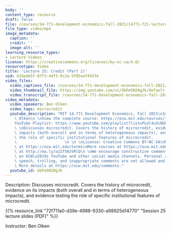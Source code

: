 ```yaml
---
body: ''
content_type: resource
draft: false
file: /courses/14-771-development-economics-fall-2021/14771-f21-lecture-25-v2_360p_16_9.mp4
file_type: video/mp4
image_metadata:
  caption: ''
  credit: ''
  image-alt: ''
learning_resource_types:
- Lecture Videos
license: https://creativecommons.org/licenses/by-nc-sa/4.0/
resourcetype: Video
title: 'Lecture 25: Credit (Part 2)'
uid: 624ade5f-87f3-44f3-9c2a-5f85ee7455fe
video_files:
  video_captions_file: /courses/14-771-development-economics-fall-2021/1wZH-hUTTqa1dNetbEpEvSCPZv2fmO0iC_transcript.webvtt
  video_thumbnail_file: https://img.youtube.com/vi/GbFm5N20gJk/default.jpg
  video_transcript_file: /courses/14-771-development-economics-fall-2021/1wZH-hUTTqa1dNetbEpEvSCPZv2fmO0iC_transcript.pdf
video_metadata:
  video_speakers: Ben Olken
  video_tags: microcredit
  youtube_description: "MIT 14.771 Development Economics, Fall 2021\nInstructor: Ben\
    \ Olken\n \nView the complete course: https://ocw.mit.edu/courses/14-771-development-economics-fall-2021\n\
    YouTube Playlist: https://www.youtube.com/playlist?list=PLUl4u3cNGP61kvh3caDts2R6LmkYbmzaG\n\
    \ \nDiscusses microcredit. Covers the history of microcredit, evidence on its\
    \ impacts (both overall and in terms of heterogeneous impacts), and evidence testing\
    \ the role of specific institutional features of microcredit.                \
    \                     \n \n \nLicense: Creative Commons BY-NC-SA\nMore information\
    \ at https://ocw.mit.edu/terms\nMore courses at https://ocw.mit.edu\nSupport OCW\
    \ at http://ow.ly/a1If50zVRlQ\n \nWe encourage constructive comments and discussion\
    \ on OCW\u2019s YouTube and other social media channels. Personal attacks, hate\
    \ speech, trolling, and inappropriate comments are not allowed and may be removed.\
    \ More details at https://ocw.mit.edu/comments."
  youtube_id: GbFm5N20gJk
---
```

Description: Discusses microcredit. Covers the history of microcredit, evidence on its impacts (both overall and in terms of heterogeneous impacts), and evidence testing the role of specific institutional features of microcredit.

{{% resource_link "72f711a0-d39e-4988-9330-a98925d14770" "Session 25 lecture slides (PDF)" %}}

Instructor: Ben Olken